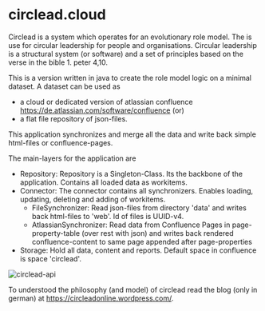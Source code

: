 # circlead.cloud

Circlead is a system which operates for an evolutionary role model. The is use for circular leadership for people and organisations. Circular leadership is a structural system (or software) and a set of principles based on the verse in the bible 1. peter 4,10.

This is a version written in java to create the role model logic on a minimal dataset. A dataset can be used as
* a cloud or dedicated version of atlassian confluence https://de.atlassian.com/software/confluence (or)
* a flat file repository of json-files.

This application synchronizes and merge all the data and write back simple html-files or confluence-pages. 

The main-layers for the application are
* Repository: Repository is a Singleton-Class. Its the backbone of the application. Contains all loaded data as workitems.
* Connector: The connector contains all synchronizers. Enables loading, updating, deleting and adding of workitems.
  * FileSynchronizer: Read json-files from directory 'data' and writes back html-files to 'web'. Id of files is UUID-v4.
  * AtlassianSynchronizer: Read data from Confluence Pages in page-property-table (over rest with json) and writes back rendered confluence-content to same page appended after page-properties
* Storage: Hold all data, content and reports. Default space in confluence is space 'circlead'.

![circlead-api](https://github.com/GebetshausFreiburg/circlead.cloud/blob/master/src/main/resources/circlead-api.jpg)

To understood the philosophy (and model) of circlead read the blog (only in german) at https://circleadonline.wordpress.com/.
